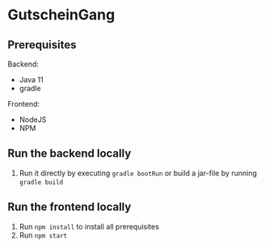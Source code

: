# GutscheinGang

## Prerequisites
Backend:
- Java 11 
- gradle

Frontend:
- NodeJS
- NPM

## Run the backend locally
1. Run it directly by executing ```gradle bootRun``` or build a jar-file by running ```gradle build```

## Run the frontend locally
1. Run ```npm install``` to install all prerequisites
2. Run ```npm start```
